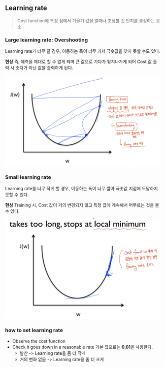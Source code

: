 ## Learning rate 
> Cost function에 특정 점에서 기울기 값을 얼마나 조정할 것 인지를 결정하는 요소

### Large learning rate: Overshooting

Learning rate가 너무 클 경우, 이동하는 폭이 너무 커서 극솟값을 찾지 못할 수도 있다. 

<strong>현상</strong>
즉, 예측을 제대로 할 수 없게 되며 큰 값으로 가다가 튕겨나가게 되어 Cost 값 출력 시 숫자가 아닌 값을 출력하게 된다. 

![large_learning_rate](img/large_learning_rate.png)


### Small learning rate 
Learning rate를 너무 작게 할 경우, 이동하는 폭이 너무 짧아 극솟값 지점에 도달하지 못할 수 있다. 

<strong>현상</strong>
Training 시, Cost 값이 거의 변경되지 않고 특정 값에 계속해서 머무르는 것을 볼 수 있다. 

![small_learning_rate](img/small_learning_rate.png)

### how to set learning rate
- Observe the cost function 
- Check it goes down in a reasonable rate
    기본 값으로는 <strong>0.01</strong>을 사용한다. 
    - 발산 -> Learning rate을 좀 더 작게 
    - 거의 변화 없음 -> Learning rate을 좀 더 크게 
